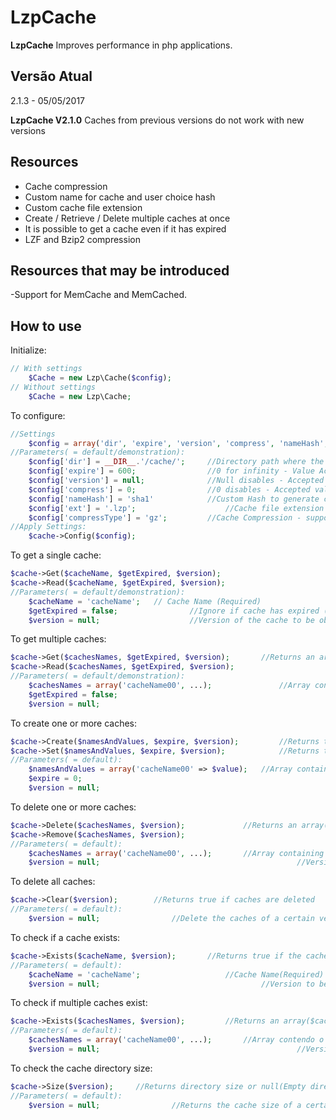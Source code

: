 # LzpCache
**LzpCache** Improves performance in php applications.

## Versão Atual
2.1.3 - 05/05/2017

**LzpCache V2.1.0** Caches from previous versions do not work with new versions

## Resources
- Cache compression
- Custom name for cache and user choice hash
- Custom cache file extension
- Create / Retrieve / Delete multiple caches at once
- It is possible to get a cache even if it has expired
- LZF and Bzip2 compression


## Resources that may be introduced
-Support for MemCache and MemCached.


## How to use
Initialize:
```php
// With settings
	$Cache = new Lzp\Cache($config);
// Without settings
	$Cache = new Lzp\Cache;
```

To configure:
```php
//Settings
	$config = array('dir', 'expire', 'version', 'compress', 'nameHash', 'ext', 'useLZF', 'useBZ');
//Parameters( = default/demonstration):
	$config['dir'] = __DIR__.'/cache/'; 	//Directory path where the cache will be stored
	$config['expire'] = 600; 				//0 for infinity - Value Accepted int (Optional)
	$config['version'] = null; 				//Null disables - Accepted values: float, string and int (Optional)
	$config['compress'] = 0;				//0 disables - Accepted values: int from 0 to 9 (Optional)
	$config['nameHash'] = 'sha1'			//Custom Hash to generate cache name (Optional)
	$config['ext'] = '.lzp'; 					//Cache file extension (Optional)
	$config['compressType'] = 'gz'; 		//Cache Compression - supported: gz, lzf, and bz (Optional)
//Apply Settings:
	$cache->Config($config);
```

To get a single cache:
```php
$cache->Get($cacheName, $getExpired, $version);
$cache->Read($cacheName, $getExpired, $version);
//Parameters( = default/demonstration):
	$cacheName = 'cacheName'; 	// Cache Name (Required)
	$getExpired = false;				//Ignore if cache has expired (Optional)
	$version = null;					//Version of the cache to be obtained - Accepted values: float, string and int (Optional)
```

To get multiple caches:
```php
$cache->Get($cachesNames, $getExpired, $version);		//Returns an array($cacheName=>$value)
$cache->Read($cachesNames, $getExpired, $version);
//Parameters( = default/demonstration):
	$cachesNames = array('cacheName00', ...);				//Array containing the Name of each cache (Required)
	$getExpired = false;												//Ignore if cache has already expired (opcional)
	$version = null;													//Version of the cache to be obtained - Accepted values: float, string and int (Optional)
```

To create one or more caches:
```php
$cache->Create($namesAndValues, $expire, $version); 		//Returns true on success
$cache->Set($namesAndValues, $expire, $version); 			//Returns true on success
//Parameters( = default):
	$namesAndValues = array('cacheName00' => $value); 	//Array containing the Names and values of the caches to create (Required)
	$expire = 0;															//Cache time / 0 for infinity - Accepted value int (opcional)
	$version = null;														//Version of the cache to be created - Accepted values: float, string and int (Optional)
```

To delete one or more caches:
```php
$cache->Delete($cachesNames, $version); 			//Returns an array($cacheName=>$itWasDeleted), $itWasDeleted = true, false(fail) or null(Cache does not exist)
$cache->Remove($cachesNames, $version);
//Parameters( = default):
	$cachesNames = array('cacheName00', ...); 		//Array containing the Name of each cache (Required)
	$version = null; 											//Version of the cache to be deleted - Accepted values: float, string and int (Optional)
```

To delete all caches:
```php
$cache->Clear($version);		//Returns true if caches are deleted
//Parameters( = default):
	$version = null;				//Delete the caches of a certain version - Accepted values: float, string and int(Optional)
```

To check if a cache exists:
```php
$cache->Exists($cacheName, $version);		//Returns true if the cache exists
//Parameters( = default):
	$cacheName = 'cacheName';					//Cache Name(Required)
	$version = null;									//Version to be checked - Accepted values: float, string and int (Opcional)
```

To check if multiple caches exist:
```php
$cache->Exists($cachesNames, $version);			//Returns an array($cacheName=>$exists)
//Parameters( = default):
	$cachesNames = array('cacheName00', ...); 		//Array contendo o Nome de cada cache (Required)
	$version = null;											//Version to be checked - Accepted values: float, string and int (Opcional)
```

To check the cache directory size:
```php
$cache->Size($version);		//Returns directory size or null(Empty directory)
//Parameters( = default):
	$version = null;				//Returns the cache size of a certain version - Accepted values: float, string and int (Opcional)
```